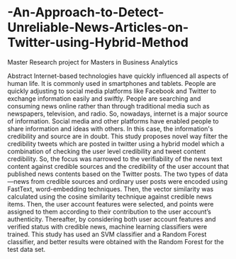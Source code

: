 # -An-Approach-to-Detect-Unreliable-News-Articles-on-Twitter-using-Hybrid-Method
Master Research project for Masters in Business Analytics


Abstract
Internet-based technologies have quickly influenced all aspects of human life. It is commonly
used in smartphones and tablets. People are quickly adjusting to social media platforms like
Facebook and Twitter to exchange information easily and swiftly. People are searching and
consuming news online rather than through traditional media such as newspapers, television,
and radio. So, nowadays, internet is a major source of information. Social media and other
platforms have enabled people to share information and ideas with others. In this case, the
information's credibility and source are in doubt.
This study proposes novel way filter the credibility tweets which are posted in twitter using a
hybrid model which a combination of checking the user level credibility and tweet content
credibility. So, the focus was narrowed to the verifiability of the news text content against
credible sources and the credibility of the user account that published news contents based on
the Twitter posts. The two types of data—news from credible sources and ordinary user posts
were encoded using FastText, word-embedding techniques. Then, the vector similarity was
calculated using the cosine similarity technique against credible news items. Then, the user
account features were selected, and points were assigned to them according to their
contribution to the user account’s authenticity. Thereafter, by considering both user account
features and verified status with credible news, machine learning classifiers were trained. This
study has used an SVM classifier and a Random Forest classifier, and better results were
obtained with the Random Forest for the test data set.
